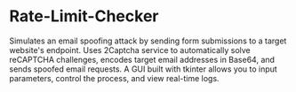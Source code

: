 # Rate-Limit-Checker
Simulates an email spoofing attack by sending form submissions to a target website's endpoint. Uses 2Captcha service to automatically solve reCAPTCHA challenges, encodes target email addresses in Base64, and sends spoofed email requests. A GUI built with tkinter allows you to input parameters, control the process, and view real-time logs.
